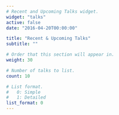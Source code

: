 ```yaml
---
# Recent and Upcoming Talks widget.
widget: "talks"
active: false
date: "2016-04-20T00:00:00"

title: "Recent & Upcoming Talks"
subtitle: ""

# Order that this section will appear in.
weight: 30

# Number of talks to list.
count: 10

# List format.
#   0: Simple
#   1: Detailed
list_format: 0
---
```

